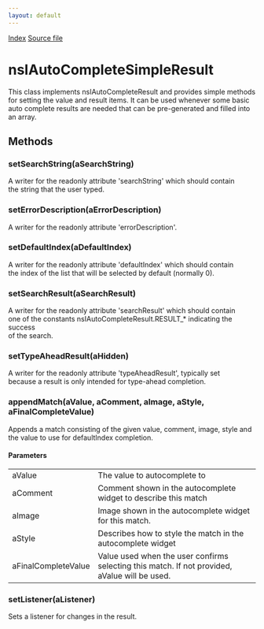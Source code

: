 ```yaml
---
layout: default
---
```

<div id='links'><a href="../index.html">Index</a>
<a href="http://dxr.mozilla.org/mozilla-central/source/toolkit/components/autocomplete/nsIAutoCompleteSimpleResult.idl">Source file</a>
</div>

# nsIAutoCompleteSimpleResult #
  
This class implements nsIAutoCompleteResult and provides simple methods  
for setting the value and result items. It can be used whenever some basic  
auto complete results are needed that can be pre-generated and filled into  
an array.  
  

## Methods ##

### setSearchString(aSearchString) ###
  
A writer for the readonly attribute 'searchString' which should contain  
the string that the user typed.  
  

### setErrorDescription(aErrorDescription) ###
  
A writer for the readonly attribute 'errorDescription'.  
  

### setDefaultIndex(aDefaultIndex) ###
  
A writer for the readonly attribute 'defaultIndex' which should contain  
the index of the list that will be selected by default (normally 0).  
  

### setSearchResult(aSearchResult) ###
  
A writer for the readonly attribute 'searchResult' which should contain  
one of the constants nsIAutoCompleteResult.RESULT_* indicating the success  
of the search.  
  

### setTypeAheadResult(aHidden) ###
  
A writer for the readonly attribute 'typeAheadResult', typically set  
because a result is only intended for type-ahead completion.  
  

### appendMatch(aValue, aComment, aImage, aStyle, aFinalCompleteValue) ###
  
Appends a match consisting of the given value, comment, image, style and  
the value to use for defaultIndex completion.  
  

#### Parameters ####

<table>

<tr>
<td>aValue</td>
<td>       The value to autocomplete to  
</td>
</tr>

<tr>
<td>aComment</td>
<td>       Comment shown in the autocomplete widget to describe this match  
</td>
</tr>

<tr>
<td>aImage</td>
<td>       Image shown in the autocomplete widget for this match.  
</td>
</tr>

<tr>
<td>aStyle</td>
<td>       Describes how to style the match in the autocomplete widget  
</td>
</tr>

<tr>
<td>aFinalCompleteValue</td>
<td>       Value used when the user confirms selecting this match. If not  
       provided, aValue will be used.  
</td>
</tr>

</table>

### setListener(aListener) ###
  
Sets a listener for changes in the result.  
  
